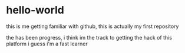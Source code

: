 # hello-world
this is me getting familiar with github, this is actually my first repository

the has been progress, i think im the track to getting the hack of this platform
i guess i'm a fast learner
